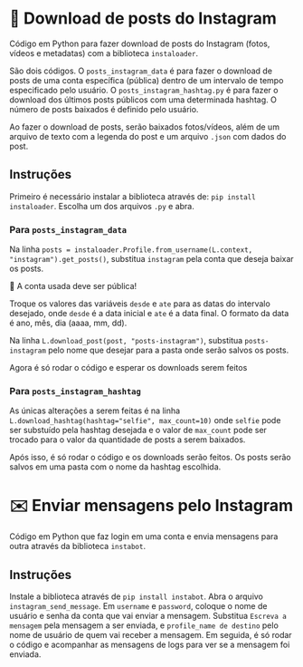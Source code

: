 # :camera_flash: ​Download de posts do Instagram 

Código em Python para fazer download de posts do Instagram (fotos, vídeos e metadatas) com a biblioteca `instaloader`.

São dois códigos. O `posts_instagram_data` é para fazer o download de posts de uma conta específica (pública) dentro de um intervalo de tempo especificado pelo usuário. O `posts_instagram_hashtag.py` é para fazer o download dos últimos posts públicos com uma determinada hashtag. O número de posts baixados é definido pelo usuário.

Ao fazer o download de posts, serão baixados fotos/vídeos, além de um arquivo de texto com a legenda do post e um arquivo `.json` com dados do post.

## Instruções

Primeiro é necessário instalar a biblioteca através de: `pip install instaloader`. Escolha um dos arquivos `.py` e abra.

### Para `posts_instagram_data`

Na linha `posts = instaloader.Profile.from_username(L.context, "instagram").get_posts()`, substitua `instagram` pela conta que deseja baixar os posts.

:rotating_light: A conta usada deve ser pública!

Troque os valores das variáveis `desde` e `ate` para as datas do intervalo desejado, onde `desde` é a data inicial e `ate` é a data final. O formato da data é ano, mês, dia (aaaa, mm, dd).

Na linha `L.download_post(post, "posts-instagram")`, substitua `posts-instagram` pelo nome que desejar para a pasta onde serão salvos os posts.

Agora é só rodar o código e esperar os downloads serem feitos

### Para `posts_instagram_hashtag`

As únicas alterações a serem feitas é na linha `L.download_hashtag(hashtag="selfie", max_count=10)` onde `selfie` pode ser substuído pela hashtag desejada e o valor de `max_count` pode ser trocado para o valor da quantidade de posts a serem baixados.

Após isso, é só rodar o código e os downloads serão feitos. Os posts serão salvos em uma pasta com o nome da hashtag escolhida.



# :envelope: Enviar mensagens pelo Instagram

Código em Python que faz login em uma conta e envia mensagens para outra através da biblioteca `instabot`.

## Instruções

Instale a biblioteca através de  `pip install instabot`. Abra o arquivo `instagram_send_message`. Em `username` e `password`, coloque o nome de usuário e senha da conta que vai enviar a mensagem. Substitua `Escreva a mensagem` pela mensagem a ser enviada, e `profile_name de destino` pelo nome de usuário de quem vai receber a mensagem. Em seguida, é só rodar o código e acompanhar as mensagens de logs para ver se a mensagem foi enviada.